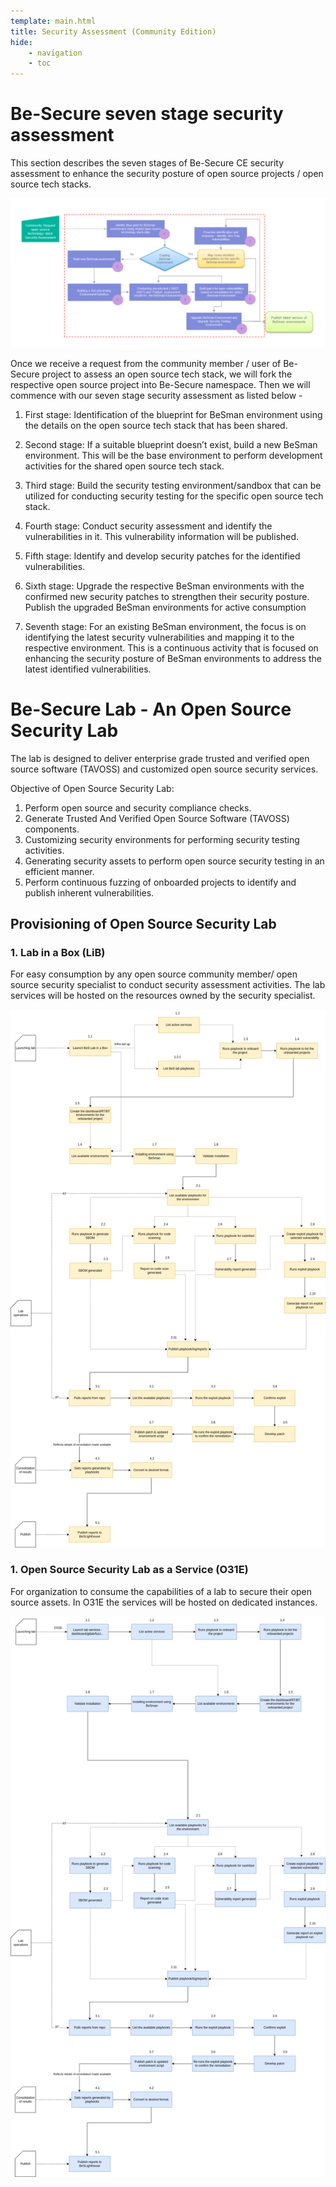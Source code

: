 ```yaml
---
template: main.html
title: Security Assessment (Community Edition)
hide: 
    - navigation
    - toc
---
```


# Be-Secure seven stage security assessment  

 This section describes the seven stages of Be-Secure CE security assessment to enhance the security posture of open source projects / open source tech stacks. 

![Security assessment](./assets/images/Enhance_BeSman.png)

 Once we receive a request from the community member / user of Be-Secure project to assess an open source tech stack, we will fork the respective open source project into Be-Secure namespace. Then we will commence with our seven stage security assessment as listed below - 

1. First stage: Identification of the blueprint for BeSman environment using the details on the open source tech stack that has been shared. 

2. Second stage: If a suitable blueprint doesn’t exist, build a new BeSman environment. This will be the base environment to perform development activities for the shared open source tech stack. 

3. Third stage: Build the security testing environment/sandbox that can be utilized for conducting security testing for the specific open source tech stack. 

4. Fourth stage: Conduct security assessment and identify the vulnerabilities in it. This vulnerability information will be published. 

5. Fifth stage: Identify and develop security patches for the identified vulnerabilities. 

6. Sixth stage: Upgrade the respective BeSman environments with the confirmed new security patches to strengthen their security posture. Publish the upgraded BeSman environments for active consumption 

7. Seventh stage: For an existing BeSman environment, the focus is on identifying the latest security vulnerabilities and mapping it to the respective environment. This is a continuous activity that is focused on enhancing the security posture of BeSman environments to address the latest identified vulnerabilities. 



# Be-Secure Lab - An Open Source Security Lab 

The lab is designed to deliver enterprise grade trusted and verified open source software (TAVOSS) and customized open source security services.

Objective of Open Source Security Lab:

1. Perform open source and security compliance checks.
2. Generate Trusted And Verified Open Source Software (TAVOSS) components.
3. Customizing security environments for performing security testing activities.
4. Generating security assets to perform open source security testing in an efficient manner.
4. Perform continuous fuzzing of onboarded projects to identify and publish inherent vulnerabilities.

## Provisioning of Open Source Security Lab

### 1. Lab in a Box (LiB)

For easy consumption by any open source community member/ open source security specialist to conduct security assessment activities. The lab services will be hosted on the resources owned by the security specialist.

![lib](./assets/images/Bes_LiB.png)

### 1. Open Source Security Lab as a Service (O31E)

For organization to consume the capabilities of a lab to secure their open source assets. In O31E the services will be hosted on dedicated instances.

![o31e](./assets/images/Bes_O31E.png)



